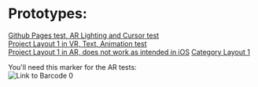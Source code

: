 # Prototypes:    #
  
[Github Pages test, AR Lighting and Cursor test](https://sycrus.github.io/parallel_test/lighting-cursor.html) \
[Project Layout 1 in VR,  Text, Animation test](https://parallel-layout-1.glitch.me/) \
[Project Layout 1 in AR, does not work as intended in iOS](https://layout-1-ar.glitch.me/)
[Category Layout 1](https://layout-2-ar.glitch.me/)

You'll need this marker for the AR tests:\
![Link to Barcode 0](https://github.com/sycrus/parallel_test/blob/main/assets/test/0%20marker.png "0")
